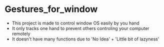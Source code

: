 # Gestures_for_window
- This project is made to control window OS easily by you hand
- It only tracks one hand to prevent others controling your computer remotely
- It doesn't have many functions due to 'No Idea' + 'Little bit of lazyness' 
